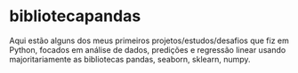 # bibliotecapandas

Aqui estão alguns dos meus primeiros projetos/estudos/desafios que fiz em Python, focados em análise de dados, predições e regressão linear usando majoritariamente as bibliotecas pandas, seaborn, sklearn, numpy. 
